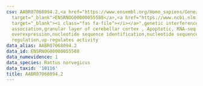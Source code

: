 ```yaml
---
csv: AABR07068094.2,<a href="https://www.ensembl.org/Homo_sapiens/Gene/Summary?db=core;g=ENSRNOG00000055588"
  target="_blank">ENSRNOG00000055588</a>,<a href="https://www.ncbi.nlm.nih.gov/pubmed/30467350"
  target="_blank"><i class="fas fa-file"></i></a>",genetic interference,functional
  association,granular layer of cerebellar cortex , Apoptotic, RNA-seq assay, hsf-1
  overexpression,nucleotide sequence identification,nucleotide sequence identification,transcriptional
  regulation,up-regulates activity
data_alias: AABR07068094.2
data_id: ENSRNOG00000055588
data_numevidence: 1
data_species: Rattus norvegicus
data_taxid: '10116'
title: AABR07068094.2
---
```

